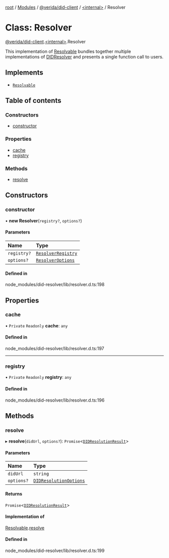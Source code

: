 [root](../README.md) / [Modules](../modules.md) / [@verida/did-client](../modules/verida_did_client.md) / [<internal\>](../modules/verida_did_client._internal_.md) / Resolver

# Class: Resolver

[@verida/did-client](../modules/verida_did_client.md).[<internal\>](../modules/verida_did_client._internal_.md).Resolver

This implementation of [Resolvable](../interfaces/verida_did_client._internal_.Resolvable.md) bundles together multiple implementations of [DIDResolver](../modules/verida_did_client._internal_.md#didresolver) and
presents a single function call to users.

## Implements

- [`Resolvable`](../interfaces/verida_did_client._internal_.Resolvable.md)

## Table of contents

### Constructors

- [constructor](verida_did_client._internal_.Resolver.md#constructor)

### Properties

- [cache](verida_did_client._internal_.Resolver.md#cache)
- [registry](verida_did_client._internal_.Resolver.md#registry)

### Methods

- [resolve](verida_did_client._internal_.Resolver.md#resolve)

## Constructors

### constructor

• **new Resolver**(`registry?`, `options?`)

#### Parameters

| Name | Type |
| :------ | :------ |
| `registry?` | [`ResolverRegistry`](../modules/verida_did_client._internal_.md#resolverregistry) |
| `options?` | [`ResolverOptions`](../interfaces/verida_did_client._internal_.ResolverOptions.md) |

#### Defined in

node_modules/did-resolver/lib/resolver.d.ts:198

## Properties

### cache

• `Private` `Readonly` **cache**: `any`

#### Defined in

node_modules/did-resolver/lib/resolver.d.ts:197

___

### registry

• `Private` `Readonly` **registry**: `any`

#### Defined in

node_modules/did-resolver/lib/resolver.d.ts:196

## Methods

### resolve

▸ **resolve**(`didUrl`, `options?`): `Promise`<[`DIDResolutionResult`](../interfaces/verida_did_client._internal_.DIDResolutionResult.md)\>

#### Parameters

| Name | Type |
| :------ | :------ |
| `didUrl` | `string` |
| `options?` | [`DIDResolutionOptions`](../interfaces/verida_did_client._internal_.DIDResolutionOptions.md) |

#### Returns

`Promise`<[`DIDResolutionResult`](../interfaces/verida_did_client._internal_.DIDResolutionResult.md)\>

#### Implementation of

[Resolvable](../interfaces/verida_did_client._internal_.Resolvable.md).[resolve](../interfaces/verida_did_client._internal_.Resolvable.md#resolve)

#### Defined in

node_modules/did-resolver/lib/resolver.d.ts:199
